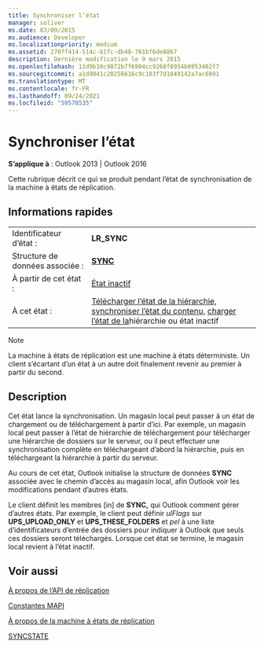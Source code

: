 ```yaml
---
title: Synchroniser l’état
manager: soliver
ms.date: 03/09/2015
ms.audience: Developer
ms.localizationpriority: medium
ms.assetid: 270ff414-514c-b1fc-db48-761bf6de8867
description: Dernière modification le 9 mars 2015
ms.openlocfilehash: 11d9b10c9872b7f6904cc9268f8954b9953462f7
ms.sourcegitcommit: a1d9041c20256616c9c183f7d1049142a7ac6991
ms.translationtype: MT
ms.contentlocale: fr-FR
ms.lasthandoff: 09/24/2021
ms.locfileid: "59578535"
---
```

# <a name="synchronize-state"></a>Synchroniser l’état

  
  
**S’applique à** : Outlook 2013 | Outlook 2016 
  
 Cette rubrique décrit ce qui se produit pendant l’état de synchronisation de la machine à états de réplication. 
  
## <a name="quick-info"></a>Informations rapides

|||
|:-----|:-----|
|Identificateur d’état :  <br/> |**LR_SYNC** <br/> |
|Structure de données associée :  <br/> |**[SYNC](sync.md)** <br/> |
|À partir de cet état :  <br/> |[État inactif](idle-state.md) <br/> |
|À cet état :  <br/> |[Télécharger l’état de la hiérarchie,](download-hierarchy-state.md) [synchroniser l’état du contenu,](synchronize-contents-state.md) [charger l’état de la](upload-hierarchy-state.md)hiérarchie ou état inactif  <br/> |
   
> [!NOTE]
> La machine à états de réplication est une machine à états déterministe. Un client s’écartant d’un état à un autre doit finalement revenir au premier à partir du second. 
  
## <a name="description"></a>Description

Cet état lance la synchronisation. Un magasin local peut passer à un état de chargement ou de téléchargement à partir d’ici. Par exemple, un magasin local peut passer à l’état de hiérarchie de téléchargement pour télécharger une hiérarchie de dossiers sur le serveur, ou il peut effectuer une synchronisation complète en téléchargeant d’abord la hiérarchie, puis en téléchargeant la hiérarchie à partir du serveur.
  
Au cours de cet état, Outlook initialise la structure de données **SYNC** associée avec le chemin d’accès au magasin local, afin Outlook voir les modifications pendant d’autres états. 
  
Le client définit les membres [in] de **SYNC,** qui Outlook comment gérer d’autres états. Par exemple, le client peut définir *ulFlags* sur **UPS_UPLOAD_ONLY** et **UPS_THESE_FOLDERS** et *pel* à une liste d’identificateurs d’entrée des dossiers pour indiquer à Outlook que seuls ces dossiers seront téléchargés. Lorsque cet état se termine, le magasin local revient à l’état inactif. 
  
## <a name="see-also"></a>Voir aussi



[À propos de l’API de réplication](about-the-replication-api.md)
  
[Constantes MAPI](mapi-constants.md)
  
[À propos de la machine à états de réplication](about-the-replication-state-machine.md)
  
[SYNCSTATE](syncstate.md)

